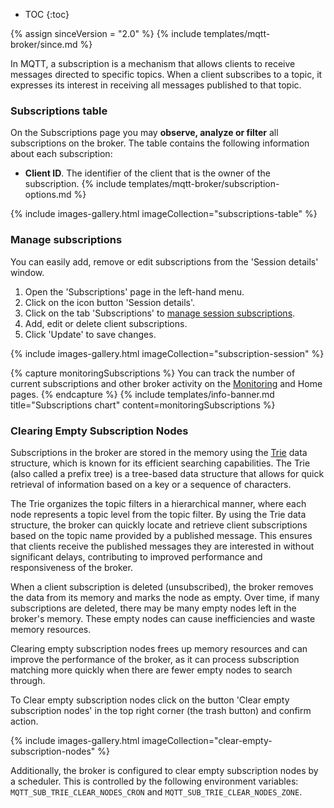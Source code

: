 
* TOC
{:toc}

{% assign sinceVersion = "2.0" %}
{% include templates/mqtt-broker/since.md %}

In MQTT, a subscription is a mechanism that allows clients to receive messages directed to specific topics. 
When a client subscribes to a topic, it expresses its interest in receiving all messages published to that topic.

### Subscriptions table

On the Subscriptions page you may **observe, analyze or filter** all subscriptions on the broker. 
The table contains the following information about each subscription:
* **Client ID**. The identifier of the client that is the owner of the subscription.
{% include templates/mqtt-broker/subscription-options.md %}

{% include images-gallery.html imageCollection="subscriptions-table" %}

### Manage subscriptions

You can easily add, remove or edit subscriptions from the 'Session details' window.
1. Open the 'Subscriptions' page in the left-hand menu.
2. Click on the icon button 'Session details'.
3. Click on the tab 'Subscriptions' to [manage session subscriptions](/docs/mqtt-broker/user-guide/ui/sessions/#subscriptions).
4. Add, edit or delete client subscriptions.
5. Click 'Update' to save changes.

{% include images-gallery.html imageCollection="subscription-session" %}

{% capture monitoringSubscriptions %}
You can track the number of current subscriptions and other broker activity on the [Monitoring](/docs/mqtt-broker/user-guide/ui/monitoring/) and Home pages.
{% endcapture %}
{% include templates/info-banner.md title="Subscriptions chart" content=monitoringSubscriptions %}

### Clearing Empty Subscription Nodes

Subscriptions in the broker are stored in the memory using the [Trie](https://en.wikipedia.org/wiki/Trie) data structure,
which is known for its efficient searching capabilities.
The Trie (also called a prefix tree) is a tree-based data structure that allows for quick retrieval of information based on a key or a sequence of characters.

The Trie organizes the topic filters in a hierarchical manner, where each node represents a topic level from the topic filter.
By using the Trie data structure, the broker can quickly locate and retrieve client subscriptions based on the topic name provided by a published message.
This ensures that clients receive the published messages they are interested in without significant delays, contributing to improved performance and responsiveness of the broker.

When a client subscription is deleted (unsubscribed), the broker removes the data from its memory and marks the node as empty.
Over time, if many subscriptions are deleted, there may be many empty nodes left in the broker's memory.
These empty nodes can cause inefficiencies and waste memory resources.

Clearing empty subscription nodes frees up memory resources and can improve the performance of the broker,
as it can process subscription matching more quickly when there are fewer empty nodes to search through.

To Clear empty subscription nodes click on the button 'Clear empty subscription nodes' in the top right corner (the trash button) and confirm action.

{% include images-gallery.html imageCollection="clear-empty-subscription-nodes" %}

Additionally, the broker is configured to clear empty subscription nodes by a scheduler. This is controlled by the following environment variables:
`MQTT_SUB_TRIE_CLEAR_NODES_CRON` and `MQTT_SUB_TRIE_CLEAR_NODES_ZONE`.
